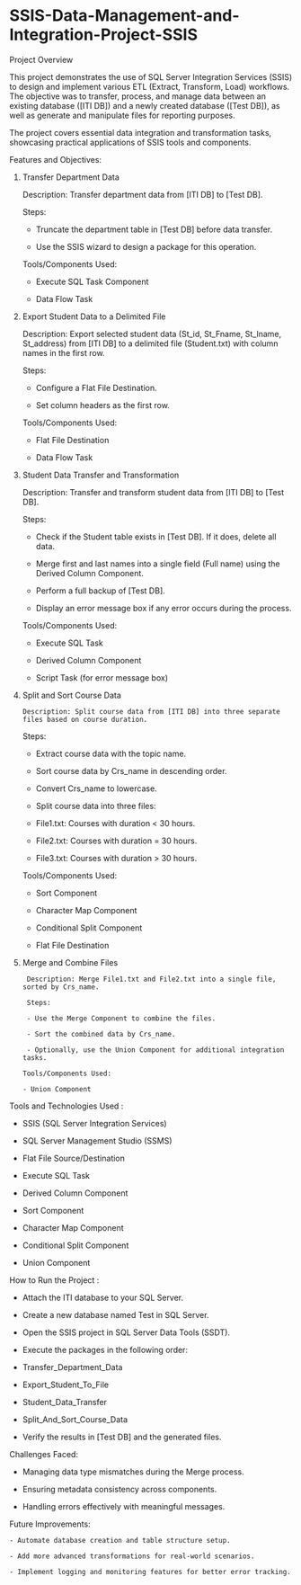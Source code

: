 # SSIS-Data-Management-and-Integration-Project-SSIS
Project Overview

This project demonstrates the use of SQL Server Integration Services (SSIS) to design and implement various ETL (Extract, Transform, Load) workflows. The objective was to transfer, process, and manage data between an existing database ([ITI DB]) and a newly created database ([Test DB]), as well as generate and manipulate files for reporting purposes.

The project covers essential data integration and transformation tasks, showcasing practical applications of SSIS tools and components.

Features and Objectives: 

1. Transfer Department Data
 
     Description: Transfer department data from [ITI DB] to [Test DB].

     Steps:
  
     - Truncate the department table in [Test DB] before data transfer.

     - Use the SSIS wizard to design a package for this operation.

     Tools/Components Used:

     - Execute SQL Task Component

     - Data Flow Task

2. Export Student Data to a Delimited File

      Description: Export selected student data (St_id, St_Fname, St_lname, St_address) from [ITI DB] to a delimited file (Student.txt) with column names in the first row.

      Steps:

      - Configure a Flat File Destination.

      - Set column headers as the first row.

     Tools/Components Used:

     - Flat File Destination

     - Data Flow Task

3. Student Data Transfer and Transformation

      Description: Transfer and transform student data from [ITI DB] to [Test DB].

      Steps:

      - Check if the Student table exists in [Test DB]. If it does, delete all data.

      - Merge first and last names into a single field (Full name) using the Derived Column Component.

      - Perform a full backup of [Test DB].

      - Display an error message box if any error occurs during the process.

     Tools/Components Used:

     - Execute SQL Task

     - Derived Column Component

     - Script Task (for error message box)

4. Split and Sort Course Data

       Description: Split course data from [ITI DB] into three separate files based on course duration.

      Steps:

      - Extract course data with the topic name.

      - Sort course data by Crs_name in descending order.

      - Convert Crs_name to lowercase.

      - Split course data into three files:

      - File1.txt: Courses with duration < 30 hours.

      - File2.txt: Courses with duration = 30 hours.

      - File3.txt: Courses with duration > 30 hours.

     Tools/Components Used:

     - Sort Component

     - Character Map Component

     - Conditional Split Component

     - Flat File Destination

5. Merge and Combine Files

        Description: Merge File1.txt and File2.txt into a single file, sorted by Crs_name.

        Steps:

        - Use the Merge Component to combine the files.

        - Sort the combined data by Crs_name.

        - Optionally, use the Union Component for additional integration tasks.

       Tools/Components Used:

       - Union Component

Tools and Technologies Used : 

   - SSIS (SQL Server Integration Services)

   - SQL Server Management Studio (SSMS)

   - Flat File Source/Destination

   - Execute SQL Task

   - Derived Column Component

   - Sort Component

   - Character Map Component

   - Conditional Split Component

   - Union Component

How to Run the Project :

   - Attach the ITI database to your SQL Server.

   - Create a new database named Test in SQL Server.

   - Open the SSIS project in SQL Server Data Tools (SSDT).

   - Execute the packages in the following order:

   - Transfer_Department_Data

   - Export_Student_To_File

   - Student_Data_Transfer

   - Split_And_Sort_Course_Data

   - Verify the results in [Test DB] and the generated files.

Challenges Faced:

   - Managing data type mismatches during the Merge process.

   - Ensuring metadata consistency across components.

   - Handling errors effectively with meaningful messages.

Future Improvements:

    - Automate database creation and table structure setup.

    - Add more advanced transformations for real-world scenarios.

    - Implement logging and monitoring features for better error tracking.
